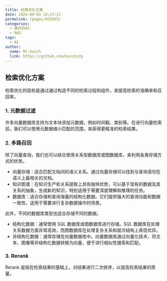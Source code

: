 ```yaml
---
title: 检索优化方案
date: 2024-09-03 14:27:21
permalink: /pages/9328d3/
categories:
  - 强大的AI
  - RAG
tags:
  - AI
author: 
  name: Mr.Kusch
  link: https://github.com/kuschzzp
---
```

## 检索优化方案

检索优化的目标是通过通过构造不同的检索过程和组件，来提高检索的准确率和召回率。

### 1. 元数据过滤
许多向量数据库支持为文本块添加元数据，例如时间戳、类别等。在进行向量检索前，我们可以使用元数据缩小匹配的范围，来获得更精准的检索结果。

### 2. 多路召回
除了向量查询，我们也可以结合使用关系型数据库或图数据库，来利用各类存储方式的优势。

- 向量存储：适合匹配文档间的语义关系。通过向量存储可以找到与查询语句在语义上最相关的文档。
- 知识图谱：在知识生产和关系提取上具有独特优势，可以基于现有的数据及其关系的抽象，生成新的知识，特别适用于需要深度理解和推理的任务。
- 数据库：适合存储和查询海量的结构化数据。它们提供强大的查询功能和数据一致性，适用于需要进行复杂数据操作的场景。

此外，不同的数据库类型也适合存储不同的数据。

- 结构化数据：通常使用 SQL 数据库或图数据库进行存储。SQL 数据库在处理关系数据方面非常高效，而图数据库在处理复杂关系和层次结构上表现优异。
- 非结构化数据：通常存储在向量数据库中。向量数据库通过向量化技术，将文本、图像等非结构化数据转换为向量，便于进行相似性搜索和匹配。

### 3. Rerank

Rerank 是指在检索结果的基础上，对结果进行二次排序，以提高检索结果的质量。